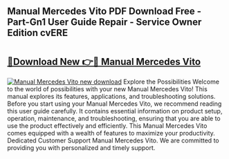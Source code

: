 ## Manual Mercedes Vito PDF Download Free - Part-Gn1 User Guide Repair - Service Owner Edition cvERE

# <h2><a href="http://cf18058.oget.top/?id=Manual+Mercedes+Vito">🔗Download New 👉🔴 Manual Mercedes Vito</a></h2>

[![Manual Mercedes Vito new download](https://i.imgur.com/5g1atiW.png)](http://cf18058.oget.top/?id=Manual+Mercedes+Vito)
Explore the Possibilities Welcome to the world of possibilities with your new Manual Mercedes Vito! This manual explores its features, applications, and troubleshooting solutions. Before you start using your Manual Mercedes Vito, we recommend reading this user guide carefully. It contains essential information on product setup, operation, maintenance, and troubleshooting, ensuring that you are able to use the product effectively and efficiently. This Manual Mercedes Vito comes equipped with a wealth of features to maximize your productivity. Dedicated Customer Support Manual Mercedes Vito. We are committed to providing you with personalized and timely support.
